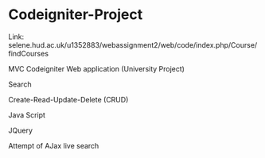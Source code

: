 # Codeigniter-Project

Link:
selene.hud.ac.uk/u1352883/webassignment2/web/code/index.php/Course/findCourses

MVC Codeigniter Web application (University Project)

Search

Create-Read-Update-Delete (CRUD)

Java Script

JQuery

Attempt of AJax live search
